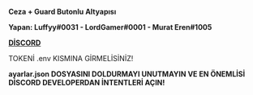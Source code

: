 **Ceza + Guard Butonlu Altyapısı**

**Yapan: Luffyy#0031 - LordGamer#0001 - Murat Eren#1005**

**[DİSCORD](https://discord.gg/murateren)**

TOKENİ .env KISMINA GİRMELİSİNİZ!

**ayarlar.json DOSYASINI DOLDURMAYI UNUTMAYIN VE EN ÖNEMLİSİ DİSCORD DEVELOPERDAN İNTENTLERİ AÇIN!**

